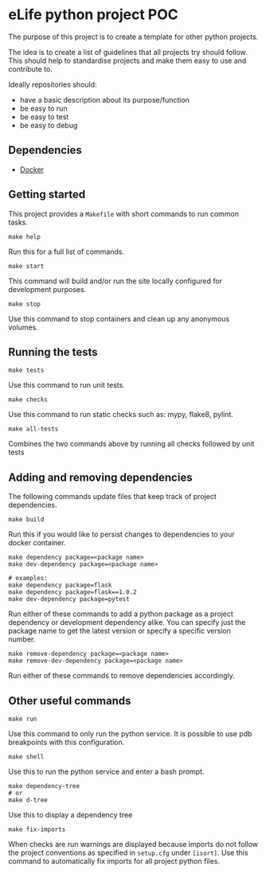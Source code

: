 eLife python project POC
=============================
The purpose of this project is to create a template for other python projects.

The idea is to create a list of guidelines that all projects try should follow. 
This should help to standardise projects and make them easy to use and contribute to.

Ideally repositories should:
 - have a basic description about its purpose/function
 - be easy to run
 - be easy to test
 - be easy to debug


Dependencies
------------

* [Docker](https://www.docker.com/)

Getting started
---------------
This project provides a `Makefile` with short commands to run common tasks.

```
make help
```
Run this for a full list of commands.

```
make start
```
This command will build and/or run the site locally configured for development purposes.

```
make stop
```
Use this command to stop containers and clean up any anonymous volumes.

Running the tests
-----------------
```
make tests
```
Use this command to run unit tests.

```
make checks
```
Use this command to run static checks such as: mypy, flake8, pylint.

```
make all-tests
```
Combines the two commands above by running all checks followed by unit tests

Adding and removing dependencies
--------------------------------
The following commands update files that keep track of project dependencies.
```
make build
```
Run this if you would like to persist changes to dependencies to your docker container.

```
make dependency package=<package name>
make dev-dependency package=<package name>

# examples:
make dependency package=flask
make dependency package=flask==1.0.2
make dev-dependency package=pytest
```
Run either of these commands to add a python package as a project dependency or 
development dependency alike. You can specify just the package name to get the 
latest version or specify a specific version number.

```
make remove-dependency package=<package name>
make remove-dev-dependency package=<package name>
```
Run either of these commands to remove dependencies accordingly.

Other useful commands
---------------------
```
make run
```
Use this command to only run the python service.
It is possible to use pdb breakpoints with this configuration.

```
make shell
```
Use this to run the python service and enter a bash prompt.

```
make dependency-tree
# or
make d-tree
```
Use this to display a dependency tree

```
make fix-imports
```
When checks are run warnings are displayed because imports do not follow the
project conventions as specified in `setup.cfg` under `[isort]`.
Use this command to automatically fix imports for all project python files.